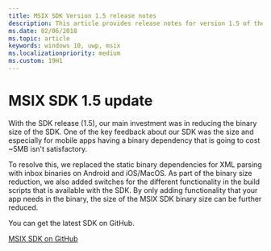 ```yaml
---
title: MSIX SDK Version 1.5 release notes
description: This article provides release notes for version 1.5 of the MSIX SDK. This SDK is available on GitHub.
ms.date: 02/06/2018
ms.topic: article
keywords: windows 10, uwp, msix
ms.localizationpriority: medium
ms.custom: 19H1
---
```


# MSIX SDK 1.5 update

With the SDK release (1.5), our main investment was in reducing the binary size of the SDK. One of the key feedback about our SDK was the size and especially for mobile apps having a binary dependency that is going to cost ~5MB isn't satisfactory. 

To resolve this, we replaced the static binary dependencies for XML parsing with inbox binaries on Android and iOS/MacOS. As part of the binary size reduction, we also added switches for the different functionality in the build scripts that is available with the SDK. By only adding functionality that your app needs in the binary, the size of the MSIX SDK binary size can be further reduced. 

You can get the latest SDK on GitHub. 

<div class="nextstepaction"><p><a class="x-hidden-focus" href="https://github.com/Microsoft/msix-packaging/tree/release_v1.5" data-linktype="external">MSIX SDK on GitHub</a></p></div>

